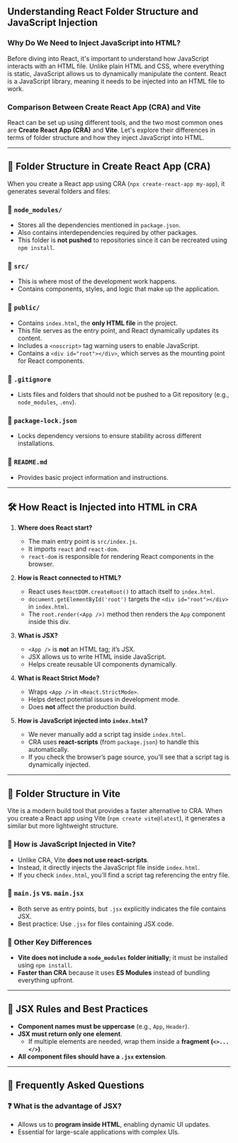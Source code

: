 ## Understanding React Folder Structure and JavaScript Injection

### Why Do We Need to Inject JavaScript into HTML?
Before diving into React, it's important to understand how JavaScript interacts with an HTML file. Unlike plain HTML and CSS, where everything is static, JavaScript allows us to dynamically manipulate the content. React is a JavaScript library, meaning it needs to be injected into an HTML file to work.

### Comparison Between Create React App (CRA) and Vite
React can be set up using different tools, and the two most common ones are **Create React App (CRA)** and **Vite**. Let's explore their differences in terms of folder structure and how they inject JavaScript into HTML.

---

## 📁 Folder Structure in Create React App (CRA)
When you create a React app using CRA (`npx create-react-app my-app`), it generates several folders and files:

### 🔹 `node_modules/`
- Stores all the dependencies mentioned in `package.json`.
- Also contains interdependencies required by other packages.
- This folder is **not pushed** to repositories since it can be recreated using `npm install`.

### 🔹 `src/`
- This is where most of the development work happens.
- Contains components, styles, and logic that make up the application.

### 🔹 `public/`
- Contains `index.html`, the **only HTML file** in the project.
- This file serves as the entry point, and React dynamically updates its content.
- Includes a `<noscript>` tag warning users to enable JavaScript.
- Contains a `<div id="root"></div>`, which serves as the mounting point for React components.

### 🔹 `.gitignore`
- Lists files and folders that should not be pushed to a Git repository (e.g., `node_modules`, `.env`).

### 🔹 `package-lock.json`
- Locks dependency versions to ensure stability across different installations.

### 🔹 `README.md`
- Provides basic project information and instructions.

---

## 🛠 How React is Injected into HTML in CRA

1. **Where does React start?**
   - The main entry point is `src/index.js`.
   - It imports `react` and `react-dom`.
   - `react-dom` is responsible for rendering React components in the browser.

2. **How is React connected to HTML?**
   - React uses `ReactDOM.createRoot()` to attach itself to `index.html`.
   - `document.getElementById('root')` targets the `<div id="root"></div>` in `index.html`.
   - The `root.render(<App />)` method then renders the `App` component inside this div.

3. **What is JSX?**
   - `<App />` is **not** an HTML tag; it’s JSX.
   - JSX allows us to write HTML inside JavaScript.
   - Helps create reusable UI components dynamically.

4. **What is React Strict Mode?**
   - Wraps `<App />` in `<React.StrictMode>`.
   - Helps detect potential issues in development mode.
   - Does **not** affect the production build.

5. **How is JavaScript injected into `index.html`?**
   - We never manually add a script tag inside `index.html`.
   - CRA uses **react-scripts** (from `package.json`) to handle this automatically.
   - If you check the browser’s page source, you’ll see that a script tag is dynamically injected.

---

## 📁 Folder Structure in Vite
Vite is a modern build tool that provides a faster alternative to CRA. When you create a React app using Vite (`npm create vite@latest`), it generates a similar but more lightweight structure.

### 🔹 How is JavaScript Injected in Vite?
- Unlike CRA, Vite **does not use react-scripts**.
- Instead, it directly injects the JavaScript file inside `index.html`.
- If you check `index.html`, you’ll find a script tag referencing the entry file.

### 🔹 `main.js` vs. `main.jsx`
- Both serve as entry points, but `.jsx` explicitly indicates the file contains JSX.
- Best practice: Use `.jsx` for files containing JSX code.

### 🔹 Other Key Differences
- **Vite does not include a `node_modules` folder initially**; it must be installed using `npm install`.
- **Faster than CRA** because it uses **ES Modules** instead of bundling everything upfront.

---

## 🔑 JSX Rules and Best Practices
- **Component names must be uppercase** (e.g., `App`, `Header`).
- **JSX must return only one element**.
  - If multiple elements are needed, wrap them inside a **fragment (`<>...</>`)**.
- **All component files should have a `.jsx` extension**.

---

## 🤔 Frequently Asked Questions
### ❓ What is the advantage of JSX?
- Allows us to **program inside HTML**, enabling dynamic UI updates.
- Essential for large-scale applications with complex UIs.

